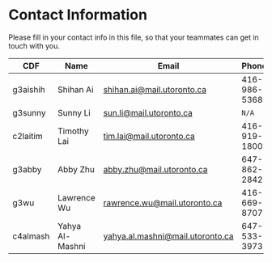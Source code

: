 # Contact Information

Please fill in your contact info in this file, so that your teammates can get in touch with you.

| CDF           | Name             | Email                           | Phone             | Skype    |
| ------------- | ---------------- | ------------------------------- | ----------------- | -------- |
| g3aishih      | Shihan Ai        | shihan.ai@mail.utoronto.ca      | 416-986-5368      |          |
| g3sunny       | Sunny Li         | sun.li@mail.utoronto.ca         | `N/A `            |          |
| c2laitim      | Timothy Lai      | tim.lai@mail.utoronto.ca        | 416-919-1800      |          |
| g3abby        | Abby Zhu         | abby.zhu@mail.utoronto.ca       | 647-862-2842      |          |
| g3wu          | Lawrence Wu      | rawrence.wu@mail.utoronto.ca    | 416-669-8707      |          |
| c4almash      | Yahya Al-Mashni  | yahya.al.mashni@mail.utoronto.ca| 647-533-3973      | qxp994   |

